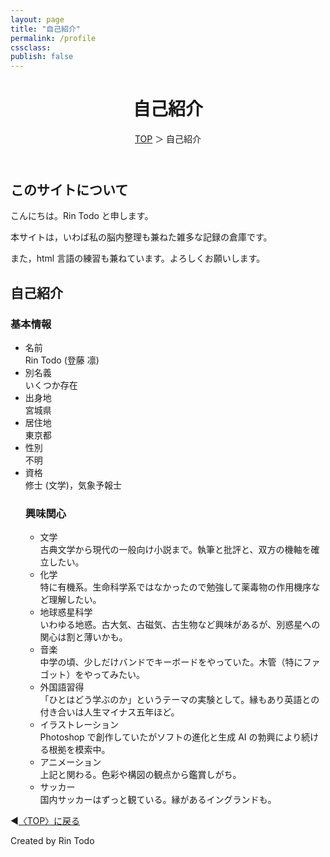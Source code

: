 ```yaml
---
layout: page
title: "自己紹介"
permalink: /profile
cssclass: 
publish: false
---
```




<html lang="ja">
   <head>
   <meta charset="utf-8">
        <meta name="viewport" content="width=device-width, initial-scale=1">
        <meta property="og:site_name" content="微小録">
        <meta property="og:title" content="自己紹介">
        <meta property="og:description" content="微小(@tiny_delta)の自己紹介。">
        <meta property="og:type" content="website">
        <link rel="stylesheet" href="/tinyspace/css/main.css">
   </head>
    <body>
        <div class="wrap">
            <header>
                <h1>自己紹介</h1>
                <span><a href="/index.html">TOP</a> ＞ 自己紹介</span>
            </header>
            <main>
            <h2>このサイトについて</h2>
            <p>こんにちは。Rin Todo と申します。</p>
            <p>本サイトは，いわば私の脳内整理も兼ねた雑多な記録の倉庫です。</p>
            <p>また，html 言語の練習も兼ねています。よろしくお願いします。</p>
            <h2>自己紹介</h2>
            <h3>基本情報</h3>
            <ul>
                <li>名前</li>Rin Todo (登藤 凛)
                <li>別名義</li>いくつか存在
                <li>出身地</li>宮城県
                <li>居住地</li>東京都
                <li>性別</li>不明
              <li>資格</li>修士 (文学)，気象予報士
                <h3>興味関心</h3>
            <ul>
                <li>文学</li>古典文学から現代の一般向け小説まで。執筆と批評と、双方の機軸を確立したい。
                <li>化学</a></li>特に有機系。生命科学系ではなかったので勉強して薬毒物の作用機序など理解したい。
                <li>地球惑星科学</li>いわゆる地惑。古大気、古磁気、古生物など興味があるが、別惑星への関心は割と薄いかも。
                <li>音楽</li>中学の頃、少しだけバンドでキーボードをやっていた。木管（特にファゴット）をやってみたい。
                <li>外国語習得</li>「ひとはどう学ぶのか」というテーマの実験として。縁もあり英語との付き合いは人生マイナス五年ほど。
                <li>イラストレーション</li>Photoshop で創作していたがソフトの進化と生成 AI の勃興により続ける根拠を模索中。
                <li>アニメーション</li>上記と関わる。色彩や構図の観点から鑑賞しがち。
                <li>サッカー</li>国内サッカーはずっと観ている。縁があるイングランドも。
            </ul>
            </main>
            <footer class="footer">
                <p>◀<a href="/index.html">〈TOP〉に戻る</a></p>
                Created by Rin Todo 
            </footer>
        </div>
    </body>
</html>